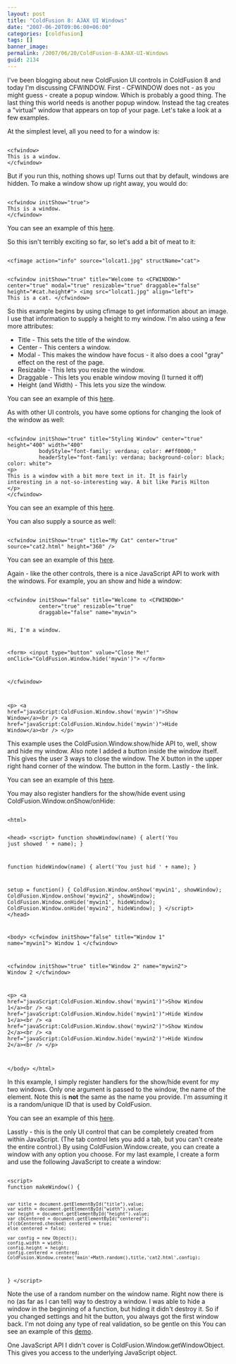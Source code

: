 ```yaml
---
layout: post
title: "ColdFusion 8: AJAX UI Windows"
date: "2007-06-20T09:06:00+06:00"
categories: [coldfusion]
tags: []
banner_image: 
permalink: /2007/06/20/ColdFusion-8-AJAX-UI-Windows
guid: 2134
---
```


I've been blogging about new ColdFusion UI controls in ColdFusion 8 and today I'm discussing CFWINDOW. First - CFWINDOW does not - as you might guess - create a popup window. Which is probably a good thing. The last thing this world needs is another popup window. Instead the tag creates a "virtual" window that appears on top of your page. Let's take a look at a few examples.
<!--more-->
At the simplest level, all you need to for a window is:

<code>
&lt;cfwindow&gt;
This is a window.
&lt;/cfwindow&gt;
</code>

But if you run this, nothing shows up! Turns out that by default, windows are hidden. To make a window show up right away, you would do:

<code>
&lt;cfwindow initShow="true"&gt;
This is a window.
&lt;/cfwindow&gt;
</code>

You can see an example of this <a href="http://www.raymondcamden.com/demos/layout/window1.cfm">here</a>.

So this isn't terribly exciting so far, so let's add a bit of meat to it:

<code>
&lt;cfimage action="info" source="lolcat1.jpg" structName="cat"&gt;

&lt;cfwindow initShow="true" title="Welcome to &lt;CFWINDOW&gt;" 
		  center="true" modal="true" resizable="true" 
		  draggable="false" height="#cat.height#"&gt;
&lt;img src="lolcat1.jpg" align="left"&gt;
This is a cat.
&lt;/cfwindow&gt;
</code>

So this example begins by using cfimage to get information about an image. I use that information to supply a height to  my window. I'm also using a few more attributes:

<ul>
<li>Title - This sets the title of the window.
<li>Center - This centers a window.
<li>Modal - This makes the window have focus - it also does a cool "gray" effect on the rest of the page.
<li>Resizable - This lets you resize the window.
<li>Draggable - This lets you enable window moving (I turned it off)
<li>Height (and Width) - This lets you size the window.
</ul>

You can see an example of this <a href="http://www.coldfusionjedi.com/demos/layout/window2.cfm">here</a>.

As with other UI controls, you have some options for changing the look of the window as well:

<code>
&lt;cfwindow initShow="true" title="Styling Window" center="true" height="400" width="400"
		  bodyStyle="font-family: verdana; color: ##ff0000;"
		  headerStyle="font-family: verdana; background-color: black; color: white"&gt;
&lt;p&gt;
This is a window with a bit more text in it. It is fairly
interesting in a not-so-interesting way. A bit like Paris Hilton
&lt;/p&gt;
&lt;/cfwindow&gt;
</code>

You can see an example of this <a href="http://www.coldfusionjedi.com/demos/layout/window3.cfm">here</a>.

You can also supply a source as well:

<code>
&lt;cfwindow initShow="true" title="My Cat" center="true" source="cat2.html" height="360" /&gt;
</code>

You can see an example of this <a href="http://www.coldfusionjedi.com/demos/layout/window4.cfm">here</a>.

Again - like the other controls, there is a nice JavaScript API to work with the windows. For example, you an show and hide a window:

<code>
&lt;cfwindow initShow="false" title="Welcome to &lt;CFWINDOW&gt;" 
		  center="true" resizable="true" 
		  draggable="false" name="mywin"&gt;

Hi, I'm a window.		  

&lt;form&gt;
&lt;input type="button" value="Close Me!" onClick="ColdFusion.Window.hide('mywin')"&gt;
&lt;/form&gt;

&lt;/cfwindow&gt;

&lt;p&gt;
&lt;a href="javaScript:ColdFusion.Window.show('mywin')"&gt;Show Window&lt;/a&gt;&lt;br /&gt;
&lt;a href="javaScript:ColdFusion.Window.hide('mywin')"&gt;Hide Window&lt;/a&gt;&lt;br /&gt;
&lt;/p&gt;
</code>

This example uses the ColdFusion.Window.show/hide API to, well, show and hide my window. Also note I added a button inside the window itself. This gives the user 3 ways to close the window. The X button in the upper right hand corner of the window. The button in the form. Lastly - the link.

You can see an example of this <a href="http://www.coldfusionjedi.com/demos/layout/window5.cfm">here</a>.

You may also register handlers for the show/hide event using ColdFusion.Window.onShow/onHide:

<code>
&lt;html&gt;

&lt;head&gt;
&lt;script&gt;
function showWindow(name) {
	alert('You just showed ' + name);
}

function hideWindow(name) {
	alert('You just hid ' + name);
}

setup = function() {
	ColdFusion.Window.onShow('mywin1', showWindow);
	ColdFusion.Window.onShow('mywin2', showWindow);
	ColdFusion.Window.onHide('mywin1', hideWindow);
	ColdFusion.Window.onHide('mywin2', hideWindow);
}
&lt;/script&gt;
&lt;/head&gt;

&lt;body&gt;
&lt;cfwindow initShow="false" title="Window 1" name="mywin1"&gt;
Window 1
&lt;/cfwindow&gt;

&lt;cfwindow initShow="true" title="Window 2" name="mywin2"&gt;
Window 2
&lt;/cfwindow&gt;

&lt;p&gt;
&lt;a href="javaScript:ColdFusion.Window.show('mywin1')"&gt;Show Window 1&lt;/a&gt;&lt;br /&gt;
&lt;a href="javaScript:ColdFusion.Window.hide('mywin1')"&gt;Hide Window 1&lt;/a&gt;&lt;br /&gt;
&lt;a href="javaScript:ColdFusion.Window.show('mywin2')"&gt;Show Window 2&lt;/a&gt;&lt;br /&gt;
&lt;a href="javaScript:ColdFusion.Window.hide('mywin2')"&gt;Hide Window 2&lt;/a&gt;&lt;br /&gt;
&lt;/p&gt;

&lt;/body&gt;
&lt;/html&gt;
</code>

In this example, I simply register handlers for the show/hide event for my two windows. Only one argument is passed to the window, the name of the element. Note this is <b>not</b> the same as the name you provide. I'm assuming it is a random/unique ID that is used by ColdFusion. 

You can see an example of this <a href="http://www.coldfusionjedi.com/demos/layout/window6.cfm">here</a>.

Lasstly - this is the only UI control that can be completely created from within JavaScript. (The tab control lets you add a tab, but you can't create the entire control.) By using ColdFusion.Window.create, you can create a window with any option you choose. For my last example, I create a form and use the following JavaScript to create a window:

<code>
&lt;script&gt;
function makeWindow() {
	
	var title = document.getElementById("title").value;
	var width = document.getElementById("width").value;
	var height = document.getElementById("height").value;
	var cbCentered = document.getElementById("centered");
	if(cbCentered.checked) centered = true;
	else centered = false;
	
	var config = new Object();
	config.width = width;
	config.height = height;
	config.centered = centered;
	ColdFusion.Window.create('main'+Math.random(),title,'cat2.html',config);
}
&lt;/script&gt;
</code>

Note the use of a random number on the window name. Right now there is no (as far as I can tell) way to destroy a window. I was able to hide a window in the beginning of a function, but hiding it didn't destroy it. So if you changed settings and hit the button, you always got the first window back. I'm not doing any type of real validation, so be gentle on this 
You can see an example of this <a href="http://www.coldfusionjedi.com/demos/layout/window7.cfm">demo</a>.

One JavaScript API I didn't cover is ColdFusion.Window.getWindowObject. This gives you access to the underlying JavaScript object.